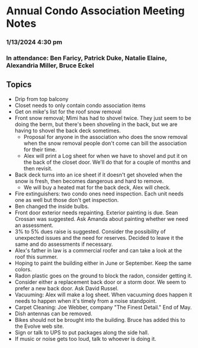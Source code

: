 # Annual Condo Association Meeting Notes
### 1/13/2024 4:30 pm

### In attendance: Ben Faricy, Patrick Duke, Natalie Elaine, Alexandria Miller, Bruce Eckel

## Topics

- Drip from top balcony
- Closet needs to only contain condo association items
- Get on mike's list for the roof snow removal
- Front snow removal; Mimi has had to shovel twice. They just seem to be
  doing the berm, but there's been shoveling in the back, but we are having
  to shovel the back deck sometimes.
  - Proposal for anyone in the association who does the snow removal when the
    snow removal people don't come can bill the association for their time.
  - Alex will print a Log sheet for when we have to shovel and put it on the back
    of the closet door. We'll do that for a couple of months and then revisit.
- Back deck turns into an ice sheet if it doesn't get shoveled when the snow
  is fresh, then becomes dangerous and hard to remove.
  - We will buy a heated mat for the back deck, Alex will check.
- Fire extinguishers: two condo ones need inspection. Each unit needs one as
  well but those don't get inspection.
- Ben changed the inside bulbs.
- Front door exterior needs repainting. Exterior painting is due. Sean Crossan
  was suggested. Ask Amanda about painting whether we need an assessment.
- 3% to 5% dues raise is suggested. 
  Consider the possibility of unexpected issues and the need for reserves.
  Decided to leave it the same and do assessments if necessary.
- Alex's father in law is a commercial roofer and can take a look at the
  roof this summer.
- Hoping to paint the building either in June or September. Keep the same colors.
- Radon plastic goes on the ground to block the radon, consider getting it.
- Consider either a replacement back door or a storm door. We seem to prefer
  a new back door. Ask David Russel.
- Vacuuming: Alex will make a log sheet. When vacuuming does happen it needs
  to happen when it's timely from a noise standpoint. 
- Carpet Cleaning: Joe Webber, company "The Finest Detail." End of May.
- Dish antennas can be removed.
- Bikes should not be brought into the building. Bruce has added this to the Evolve web site.
- Sign or talk to UPS to put packages along the side hall.
- If music or noise gets too loud, talk to whoever is doing it.
